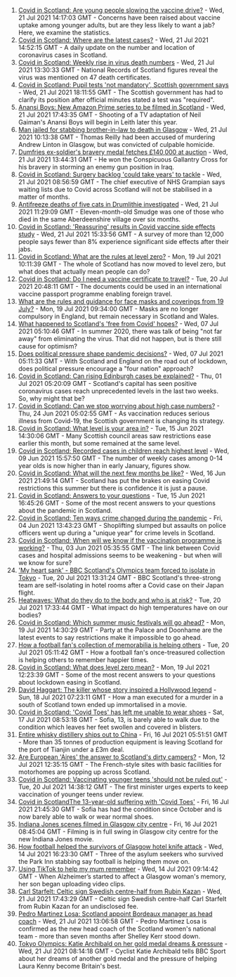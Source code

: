 1. [Covid in Scotland: Are young people slowing the vaccine drive?](https://www.bbc.co.uk/news/uk-scotland-57915106) - Wed, 21 Jul 2021 14:17:03 GMT - Concerns have been raised about vaccine uptake among younger adults, but are they less likely to want a jab? Here, we examine the statistics.
2. [Covid in Scotland: Where are the latest cases?](https://www.bbc.co.uk/news/uk-scotland-53511877) - Wed, 21 Jul 2021 14:52:15 GMT - A daily update on the number and location of coronavirus cases in Scotland.
3. [Covid in Scotland: Weekly rise in virus death numbers](https://www.bbc.co.uk/news/uk-scotland-57915569) - Wed, 21 Jul 2021 13:30:33 GMT - National Records of Scotland figures reveal the virus was mentioned on 47 death certificates.
4. [Covid in Scotland: Pupil tests 'not mandatory', Scottish government says](https://www.bbc.co.uk/news/uk-scotland-57921306) - Wed, 21 Jul 2021 18:11:55 GMT - The Scottish government has had to clarify its position after official minutes stated a test was "required".
5. [Anansi Boys: New Amazon Prime series to be filmed in Scotland](https://www.bbc.co.uk/news/uk-scotland-edinburgh-east-fife-57921286) - Wed, 21 Jul 2021 17:43:35 GMT - Shooting of a TV adaptation of Neil Gaiman's Anansi Boys will begin in Leith later this year.
6. [Man jailed for stabbing brother-in-law to death in Glasgow](https://www.bbc.co.uk/news/uk-scotland-glasgow-west-57915572) - Wed, 21 Jul 2021 10:13:38 GMT - Thomas Reilly had been accused of murdering Andrew Linton in Glasgow, but was convicted of culpable homicide.
7. [Dumfries ex-soldier's bravery medal fetches £140,000 at auction](https://www.bbc.co.uk/news/uk-scotland-south-scotland-57914513) - Wed, 21 Jul 2021 13:44:31 GMT - He won the Conspicuous Gallantry Cross for his bravery in storming an enemy gun position in Iraq.
8. [Covid in Scotland: Surgery backlog 'could take years' to tackle](https://www.bbc.co.uk/news/uk-scotland-north-east-orkney-shetland-57903174) - Wed, 21 Jul 2021 08:56:59 GMT - The chief executive of NHS Grampian says waiting lists due to Covid across Scotland will not be stabilised in a matter of months.
9. [Antifreeze deaths of five cats in Drumlithie investigated](https://www.bbc.co.uk/news/uk-scotland-north-east-orkney-shetland-57903237) - Wed, 21 Jul 2021 11:29:09 GMT - Eleven-month-old Smudge was one of those who died in the same Aberdeenshire village over six months.
10. [Covid in Scotland: 'Reassuring' results in Covid vaccine side effects study](https://www.bbc.co.uk/news/uk-scotland-tayside-central-57840694) - Wed, 21 Jul 2021 15:33:56 GMT - A survey of more than 12,000 people says fewer than 8% experience significant side effects after their jabs.
11. [Covid in Scotland: What are the rules at level zero?](https://www.bbc.co.uk/news/uk-scotland-53166816) - Mon, 19 Jul 2021 10:11:39 GMT - The whole of Scotland has now moved to level zero, but what does that actually mean people can do?
12. [Covid in Scotland: Do I need a vaccine certificate to travel?](https://www.bbc.co.uk/news/uk-scotland-57519070) - Tue, 20 Jul 2021 20:48:11 GMT - The documents could be used in an international vaccine passport programme enabling foreign travel.
13. [What are the rules and guidance for face masks and coverings from 19 July?](https://www.bbc.co.uk/news/health-51205344) - Mon, 19 Jul 2021 09:34:00 GMT - Masks are no longer compulsory in England, but remain necessary in Scotland and Wales.
14. [What happened to Scotland's 'free from Covid' hopes?](https://www.bbc.co.uk/news/uk-scotland-57742212) - Wed, 07 Jul 2021 05:10:46 GMT - In summer 2020, there was talk of being "not far away" from eliminating the virus. That did not happen, but is there still cause for optimism?
15. [Does political pressure shape pandemic decisions?](https://www.bbc.co.uk/news/uk-scotland-scotland-politics-57737414) - Wed, 07 Jul 2021 05:11:33 GMT - With Scotland and England on the road out of lockdown, does political pressure encourage a "four nation" approach?
16. [Covid in Scotland: Can rising Edinburgh cases be explained?](https://www.bbc.co.uk/news/uk-scotland-57668976) - Thu, 01 Jul 2021 05:20:09 GMT - Scotland's capital has seen positive coronavirus cases reach unprecedented levels in the last two weeks. So, why might that be?
17. [Covid in Scotland: Can we stop worrying about high case numbers?](https://www.bbc.co.uk/news/uk-scotland-57581952) - Thu, 24 Jun 2021 05:02:55 GMT - As vaccination reduces serious illness from Covid-19, the Scottish government is changing its strategy.
18. [Covid in Scotland: What level is your area in?](https://www.bbc.co.uk/news/uk-scotland-57076243) - Tue, 15 Jun 2021 14:30:06 GMT - Many Scottish council areas saw restrictions ease earlier this month, but some remained at the same level.
19. [Covid in Scotland: Recorded cases in children reach highest level](https://www.bbc.co.uk/news/uk-scotland-57398757) - Wed, 09 Jun 2021 15:57:50 GMT - The number of weekly cases among 0-14 year olds is now higher than in early January, figures show.
20. [Covid in Scotland: What will the next few months be like?](https://www.bbc.co.uk/news/uk-scotland-57500221) - Wed, 16 Jun 2021 21:49:14 GMT - Scotland has put the brakes on easing Covid restrictions this summer but there is confidence it is just a pause.
21. [Covid in Scotland: Answers to your questions](https://www.bbc.co.uk/news/uk-scotland-57361417) - Tue, 15 Jun 2021 16:45:26 GMT - Some of the most recent answers to your questions about the pandemic in Scotland.
22. [Covid in Scotland: Ten ways crime changed during the pandemic](https://www.bbc.co.uk/news/uk-scotland-57357800) - Fri, 04 Jun 2021 13:43:23 GMT - Shoplifting slumped but assaults on police officers went up during a "unique year" for crime levels in Scotland.
23. [Covid in Scotland: When will we know if the vaccination programme is working?](https://www.bbc.co.uk/news/uk-scotland-57328828) - Thu, 03 Jun 2021 05:35:55 GMT - The link between Covid cases and hospital admissions seems to be weakening - but when will we know for sure?
24. ['My heart sank' - BBC Scotland's Olympics team forced to isolate in Tokyo](https://www.bbc.co.uk/news/uk-scotland-57903624) - Tue, 20 Jul 2021 13:31:24 GMT - BBC Scotland's three-strong team are self-isolating in hotel rooms after a Covid case on their Japan flight.
25. [Heatwaves: What do they do to the body and who is at risk?](https://www.bbc.co.uk/news/health-49112807) - Tue, 20 Jul 2021 17:33:44 GMT - What impact do high temperatures have on our bodies?
26. [Covid in Scotland: Which summer music festivals will go ahead?](https://www.bbc.co.uk/news/uk-scotland-57887600) - Mon, 19 Jul 2021 14:30:29 GMT - Party at the Palace and Doonhame are the latest events to say restrictions make it impossible to go ahead.
27. [How a football fan's collection of memorabilia is helping others](https://www.bbc.co.uk/news/uk-england-57655620) - Tue, 20 Jul 2021 05:11:42 GMT - How a football fan's once-treasured collection is helping others to remember happier times.
28. [Covid in Scotland: What does level zero mean?](https://www.bbc.co.uk/news/uk-scotland-57838053) - Mon, 19 Jul 2021 12:23:39 GMT - Some of the most recent answers to your questions about lockdown easing in Scotland.
29. [David Haggart: The killer whose story inspired a Hollywood legend](https://www.bbc.co.uk/news/uk-scotland-south-scotland-57650595) - Sun, 18 Jul 2021 07:23:11 GMT - How a man executed for a murder in a south of Scotland town ended up immortalised in a movie.
30. [Covid in Scotland: 'Covid Toes' has left me unable to wear shoes](https://www.bbc.co.uk/news/uk-scotland-57865404) - Sat, 17 Jul 2021 08:53:18 GMT - Sofia, 13, is barely able to walk due to the condition which leaves her feet swollen and covered in blisters.
31. [Entire whisky distillery ships out to China](https://www.bbc.co.uk/news/uk-scotland-scotland-business-57825081) - Fri, 16 Jul 2021 05:51:51 GMT - More than 35 tonnes of production equipment is leaving Scotland for the port of Tianjin under a £3m deal.
32. [Are European 'Aires' the answer to Scotland's dirty campers?](https://www.bbc.co.uk/news/uk-scotland-57803377) - Mon, 12 Jul 2021 12:35:15 GMT - The French-style sites with basic facilities for motorhomes are popping up across Scotland.
33. [Covid in Scotland: Vaccinating younger teens 'should not be ruled out'](https://www.bbc.co.uk/news/uk-scotland-57906908) - Tue, 20 Jul 2021 14:38:12 GMT - The first minister urges experts to keep vaccination of younger teens under review.
34. [Covid in ScotlandThe 13-year-old suffering with 'Covid Toes'](https://www.bbc.co.uk/news/uk-scotland-57867125) - Fri, 16 Jul 2021 21:45:30 GMT - Sofia has had the condition since October and is now barely able to walk or wear normal shoes.
35. [Indiana Jones scenes filmed in Glasgow city centre](https://www.bbc.co.uk/news/uk-scotland-57861704) - Fri, 16 Jul 2021 08:45:04 GMT - Filming is in full swing in Glasgow city centre for the new Indiana Jones movie.
36. [How football helped the survivors of Glasgow hotel knife attack](https://www.bbc.co.uk/news/uk-scotland-57841539) - Wed, 14 Jul 2021 16:23:30 GMT - Three of the asylum seekers who survived the Park Inn stabbing say football is helping them move on.
37. [Using TikTok to help my mum remember](https://www.bbc.co.uk/news/uk-scotland-57832429) - Wed, 14 Jul 2021 09:14:42 GMT - When Alzheimer’s started to affect a Glasgow woman's memory, her son began uploading video clips.
38. [Carl Starfelt: Celtic sign Swedish centre-half from Rubin Kazan](https://www.bbc.co.uk/sport/football/57844402) - Wed, 21 Jul 2021 17:43:29 GMT - Celtic sign Swedish centre-half Carl Starfelt from Rubin Kazan for an undisclosed fee.
39. [Pedro Martinez Losa: Scotland appoint Bordeaux manager as head coach](https://www.bbc.co.uk/sport/football/57901052) - Wed, 21 Jul 2021 13:06:58 GMT - Pedro Martinez Losa is confirmed as the new head coach of the Scotland women's national team - more than seven months after Shelley Kerr stood down.
40. [Tokyo Olympics: Katie Archibald on her gold medal dreams & pressure](https://www.bbc.co.uk/sport/olympics/57874662) - Wed, 21 Jul 2021 08:14:18 GMT - Cyclist Katie Archibald tells BBC Sport about her dreams of another gold medal and the pressure of helping Laura Kenny become Britain's best.
